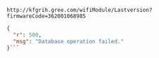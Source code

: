 `http://kfgrih.gree.com/wifiModule/Lastversion?firmwareCode=362001068985`

```json
{
  "r": 500,
  "msg": "Database operation failed."
}```
